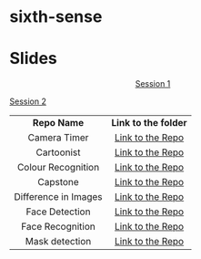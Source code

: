 # sixth-sense



<table align="center">
<tbody>
	
<tr>		
<td align="center" >
<span><b><center>Repo Name</center></b></span>
</td>

<td align="center">
<span><b><center>Link to the folder</center></b></span>
</td>
</tr>
 
	
   
  
  
   
 

<tr>
<td align="center" >
<span><center>Camera Timer</center></span>
</td>

<td align="center">
<a href="">Link to the Repo</a>
</td>
</tr>

<tr>
<td align="center">
<span><center>Cartoonist</center></span>
</td>
<td align="center">
<a href="">Link to the Repo</a>
</td>
</tr>
  
<tr>
<td align="center">
<span><center> Colour Recognition</center></span>
</td>
<td align="center">
<a href="">Link to the Repo</a>
</td>
</tr>
  
<tr>
<td align="center">
<span><center>Capstone</center></span>
</td>
<td align="center">
<a href="">Link to the Repo</a>
</td>
</tr>

<tr>
<td align="center">
<span><center> Difference in Images</center></span>
</td>
<td align="center">
<a href="">Link to the Repo</a>
</td>
</tr>
  
<tr>
<td align="center">
<span><center>Face Detection</center></span>
</td>
<td align="center">
<a href="">Link to the Repo</a>
</td>
</tr>

<tr>
<td align="center">
<span><center>Face Recognition</center></span>
</td>
<td align="center">
<a href="">Link to the Repo</a>
</td>
</tr>
  
<tr>
<td align="center">
<span><center> Mask detection</center></span>
</td>
<td align="center">
<a href="">Link to the Repo</a>
</td>
</tr>
	
	
# Slides
	
<p align="center">
<a href="https://docs.google.com/presentation/d/14M40TtkifazEyAACvKdSq-cY0D_KIH61l-bY4b2PGBI/edit#slide=id.gfc64569471_0_213"> Session 1 </a>

<a href="https://docs.google.com/presentation/d/1VVkBe9NaExBnfDRXCtxNSz-R7BQznv47_CwD5wP7HzY/edit#slide=id.g10295189b13_0_11">Session 2</a>
	</p>

